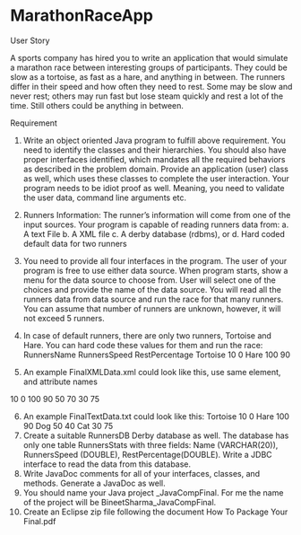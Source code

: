 # MarathonRaceApp
User Story

A sports company has hired you to write an application that would simulate a
marathon race between interesting groups of participants. They could be slow as a tortoise, as
fast as a hare, and anything in between. The runners differ in their speed and how often they need
to rest. Some may be slow and never rest; others may run fast but lose steam quickly and rest a
lot of the time. Still others could be anything in between.

Requirement
1. Write an object oriented Java program to fulfill above requirement. You need to identify the
classes and their hierarchies. You should also have proper interfaces identified, which
mandates all the required behaviors as described in the problem domain. Provide an
application (user) class as well, which uses these classes to complete the user interaction.
Your program needs to be idiot proof as well. Meaning, you need to validate the user data,
command line arguments etc.
2. Runners Information: The runner’s information will come from one of the input sources.
Your program is capable of reading runners data from:
a. A text File
b. A XML file
c. A derby database (rdbms), or
d. Hard coded default data for two runners
3. You need to provide all four interfaces in the program. The user of your program is free to
use either data source. When program starts, show a menu for the data source to choose
from. User will select one of the choices and provide the name of the data source. You will
read all the runners data from data source and run the race for that many runners. You can
assume that number of runners are unknown, however, it will not exceed 5 runners.
4. In case of default runners, there are only two runners, Tortoise and Hare. You can hard code
these values for them and run the race:
RunnersName RunnersSpeed RestPercentage
Tortoise 10 0
Hare 100 90

5. An example FinalXMLData.xml could look like this, use same element, and attribute names
<?xml version="1.0" encoding="UTF-8"?>
<Runners>
<Runner Name="Tortoise">
<RunnersMoveIncrement>10</RunnersMoveIncrement>
<RestPercentage>0</RestPercentage>
</Runner>
<Runner Name="Hare">
<RunnersMoveIncrement>100</RunnersMoveIncrement>
<RestPercentage>90</RestPercentage>
</Runner>
<Runner Name="Dog">
<RunnersMoveIncrement>50</RunnersMoveIncrement>
<RestPercentage>70</RestPercentage>
</Runner>
<Runner Name="Cat">
<RunnersMoveIncrement>30</RunnersMoveIncrement>
<RestPercentage>75</RestPercentage>
</Runner>
</Runners>

6. An example FinalTextData.txt could look like this:
Tortoise 10 0
Hare 100 90
Dog 50 40
Cat 30 75
7. Create a suitable RunnersDB Derby database as well. The database has only one table
RunnersStats with three fields: Name (VARCHAR(20)), RunnersSpeed (DOUBLE),
RestPercentage(DOUBLE). Write a JDBC interface to read the data from this database.
8. Write JavaDoc comments for all of your interfaces, classes, and methods. Generate a
JavaDoc as well.
9. You should name your Java project <YourName>_JavaCompFinal. For me the name of the
project will be BineetSharma_JavaCompFinal.
10. Create an Eclipse zip file following the document How To Package Your Final.pdf

